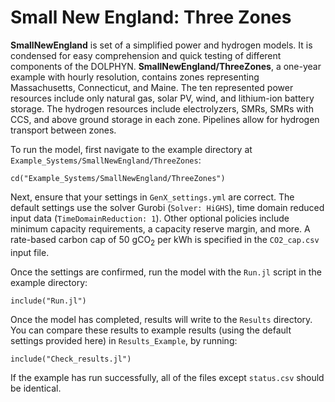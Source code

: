 # Small New England: Three Zones

**SmallNewEngland** is set of a simplified power and hydrogen models. It is condensed for easy comprehension and quick testing of different components of the DOLPHYN. **SmallNewEngland/ThreeZones**, a one-year example with hourly resolution, contains zones representing Massachusetts, Connecticut, and Maine. The ten represented power resources include only natural gas, solar PV, wind, and lithium-ion battery storage. The hydrogen resources include electrolyzers, SMRs, SMRs with CCS, and above ground storage in each zone. Pipelines allow for hydrogen transport between zones.

To run the model, first navigate to the example directory at `Example_Systems/SmallNewEngland/ThreeZones`:

`cd("Example_Systems/SmallNewEngland/ThreeZones")`

Next, ensure that your settings in `GenX_settings.yml` are correct. The default settings use the solver Gurobi (`Solver: HiGHS`), time domain reduced input data (`TimeDomainReduction: 1`). Other optional policies include minimum capacity requirements, a capacity reserve margin, and more. A rate-based carbon cap of 50 gCO<sub>2</sub> per kWh is specified in the `CO2_cap.csv` input file.

Once the settings are confirmed, run the model with the `Run.jl` script in the example directory:

`include("Run.jl")`

Once the model has completed, results will write to the `Results` directory. You can compare these results to example results (using the default settings provided here) in `Results_Example`, by running:

`include("Check_results.jl")`

If the example has run successfully, all of the files except `status.csv` should be identical.
